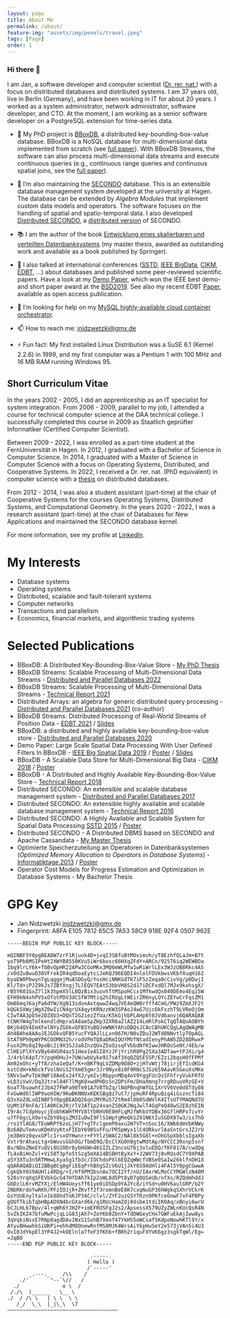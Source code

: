 ```yaml
---
layout: page
title: About Me
permalink: /about/
feature-img: "assets/img/pexels/travel.jpeg"
tags: [Page]
order: 1
---
```


### Hi there 👋

I am Jan, a software developer and computer scientist ([Dr. rer. nat.](https://www.fernuni-hagen.de/universitaet/stimmen/nidzwetzki.shtml)) with a focus on distributed databases and distributed systems. I am 37 years old, live in Berlin (Germany), and have been working in IT for about 20 years. I worked as a system administrator, network administrator, software developer, and CTO. At the moment, I am working as a senior software developer on a PostgreSQL extension for time-series data.

- 🔭 My PhD project is [BBoxDB](https://bboxdb.org), a distributed key-bounding-box-value database. BBoxDB is a NoSQL database for multi-dimensional data implemented from scratch (see [full paper](https://link.springer.com/article/10.1007/s10619-019-07275-w)). With BBoxDB Streams, the software can also process multi-dimensional data streams and execute continuous queries (e.g., continuous range queries and continuous spatial joins, see the [full paper](https://link.springer.com/article/10.1007/s10619-022-07408-8)).

- 🌱 I’m also maintaining the [SECONDO](https://secondo-database.github.io) database. This is an extensible database management system developed at the university at Hagen. The database can be extended by _Algebra Modules_ that implement custom data models and operators. The software focuses on the handling of spatial and spatio-temporal data. I also developed [Distributed SECONDO](https://secondo-database.github.io/DSecondo/DSECONDO-Website/index.html), a [distributed version](https://link.springer.com/chapter/10.1007/978-3-319-22363-6_28) of SECONDO.

- 📚 I am the author of the book [Entwicklung eines skalierbaren und verteilten Datenbanksystems](https://www.springer.com/de/book/9783658124434) (my master thesis, awarded as outstanding work and available as a book published by Springer). 

- 💬 I also talked at international conferences ([SSTD](http://sstd2015.org/), [IEEE BigData](http://cse.ucdenver.edu/~BSD2019/), [CIKM](https://www.cikm2018.units.it/), [EDBT](https://edbticdt2021.cs.ucy.ac.cy/), ...) about databases and published some peer-reviewed  scientific papers. Have a look at my [Demo Paper](https://ieeexplore.ieee.org/document/9005999), which won the IEEE best demo- and short paper award at the [BSD2019](http://cse.ucdenver.edu/~BSD2019/). See also my recent EDBT [Paper](https://edbt2021proceedings.github.io/docs/p170.pdf), available as open access publication.

- 🤔 I’m looking for help on my [MySQL highly-available cloud container orchestrator](https://github.com/jnidzwetzki/mysql-ha-cloud).

- 📫 How to reach me: jnidzwetzki@gmx.de 

- ⚡ Fun fact: My first installed Linux Distribution was a SuSE 6.1 (Kernel 2.2.6) in 1999, and my first computer was a Pentium 1 with 100 MHz and 16 MB RAM running Windows 95.

## Short Curriculum Vitae

In the years 2002 - 2005, I did an apprenticeship as an IT specialist for system integration. From 2006 - 2009, parallel to my job, I attended a course for technical computer science at the DAA technical college. I successfully completed this course in 2009 as Staatlich geprüfter Informatiker (Certified Computer Scientist). 

Between 2009 - 2022, I was enrolled as a part-time student at the FernUniversität in Hagen. In 2012, I graduated with a Bachelor of Science in Computer Science. In 2014, I graduated with a Master of Science in Computer Science with a focus on Operating Systems, Distributed, and Cooperative Systems. In 2022, I received a Dr. rer. nat. (PhD equivalent) in computer science with a [thesis](https://ub-deposit.fernuni-hagen.de/receive/mir_mods_00001836) on distributed databases. 

From 2012 - 2014, I was also a student assistant (part-time) at the chair of Cooperative Systems for the courses Operating Systems, Distributed Systems, and Computational Geometry. In the years 2020 - 2022, I was a research assistant (part-time) at the chair of Databases for New Applications and maintained the SECONDO database kernel.

For more information, see my profile at [LinkedIn](https://www.linkedin.com/in/jnidzwetzki).

# My Interests

* Database systems
* Operating systems
* Distributed, scalable and fault-tolerant systems
* Computer networks
* Transactions and parallelism
* Economics, financial markets, and algorithmic trading systems

# Selected Publications

* BBoxDB: A Distributed Key-Bounding-Box-Value Store - [My PhD Thesis](https://ub-deposit.fernuni-hagen.de/receive/mir_mods_00001836)
* BBoxDB Streams: Scalable Processing of Multi-Dimensional Data Streams - [Distributed and Parallel Databases 2022](https://doi.org/10.1007/s10619-022-07408-8)
* BBoxDB Streams: Scalable Processing of Multi-Dimensional Data Streams - [Technical Report 2021](https://ub-deposit.fernuni-hagen.de/receive/mir_mods_00001727)
* Distributed Arrays: an algebra for generic distributed query processing - [Distributed and Parallel Databases 2021](https://link.springer.com/article/10.1007/s10619-021-07325-2) (co-author)
* BBoxDB Streams: Distributed Processing of Real-World Streams of Position Data - [EDBT 2021](https://edbt2021proceedings.github.io/docs/p170.pdf) / [Slides](/assets/downloads/bboxdb_streams_edbt2021_slides.pdf)
* BBoxDB: a distributed and highly available key-bounding-box-value store - [Distributed and Parallel Databases 2020](https://link.springer.com/article/10.1007/s10619-019-07275-w)
* Demo Paper: Large Scale Spatial Data Processing With User Defined Filters In BBoxDB - [IEEE Big Spatial Data 2019](https://ieeexplore.ieee.org/document/9005999) / [Poster](/assets/downloads/bsd2019_poster.pdf) / [Slides](/assets/downloads/bboxdb_udf_slides_ieee_bigdata_2019.pdf)
* BBoxDB - A Scalable Data Store for Multi-Dimensional Big Data - [CIKM 2018](https://dl.acm.org/citation.cfm?id=3269208) / [Poster](/assets/downloads/cikm2018_poster.pdf)
* BBoxDB - A Distributed and Highly Available Key-Bounding-Box-Value Store - [Technical Report 2018](https://ub-deposit.fernuni-hagen.de/receive/mir_mods_00001277)
* Distributed SECONDO: An extensible and scalable database management system - [Distributed and Parallel Databases 2017](https://link.springer.com/article/10.1007%2Fs10619-017-7198-9)
* Distributed SECONDO: An extensible highly available and scalable database management system - [Technical Report 2016](https://www.fernuni-hagen.de/imperia/md/content/fakultaetfuermathematikundinformatik/forschung/berichte/bericht_371.pdf)
* Distributed SECONDO: A Highly Available and Scalable System for Spatial Data Processing [SSTD 2015](https://link.springer.com/chapter/10.1007%2F978-3-319-22363-6_28) / [Poster](/assets/downloads/sstd2015_poster.pdf)
* Distributed SECONDO - A Distributed DBMS based on SECONDO and Apache Cassandata - [My Master Thesis](https://www.springer.com/de/book/9783658124434)
* Optimierte Speicherzuteilung an Operatoren in Datenbanksystemen (_Optimized Memory Allocation to Operators in Database Systems_) - [Informatiktage 2013](https://dl.gi.de/handle/20.500.12116/4635) / [Poster](/assets/downloads/gi2013_poster.pdf)
* Operator Cost Models for Progress Estimation and Optimization in Database Systems - My Bachelor Thesis

# GPG Key
* Jan Nidzwetzki <jnidzwetzki@gmx.de>
* Fingerprint: A8FA E105 7812 65C5 7A53 58C9 918E 92F4 0507 962E

```
-----BEGIN PGP PUBLIC KEY BLOCK-----

mQINBF5Y0pgBEADW7zrF1Rjuok4D+jvqI3SBfuBtMOvimvh/yT8EzhfQLaJm+B7t
yoT9Pb6MSIPeHt2XWYB85S0KVu5iWr6bxsc66HXqZFdY+ARCn/925T6iq2WEWBOa
1bq9lrLY6k+TbBvOpHR22APw3CGoMKx3MQ6mWLMfw1wRiWrlLEx3WJzUB8Rkc4A5
/xOdZu8wuD38VFrekIR4qdDoaEytciJeKQJ96EQDI4nlolFDVkbwsVKbfXuqH162
byaEW8PbwynTgLqggejMuASDGyQ/YusHciNNKGdTK7iF5zZeqa0cCivVg/p0DwjI
Kl/Td+iPJZ9kJs7ZBfXngj7LlEQV7EAtS3bbVH8S2d17iDCFxdQl7MJx9kxhsgX/
rB5YK01GxZ7l1k3hpmX5lLBQzBix3uovhTtMSpoHCcx1MfkwdQx040DEmv4Eqi5W
EFH9kN4xhPVSxOfotPDV3dCSfW7Mtiq2hIRUgLtWEirZR6nyLOYcZEYwCrFqsZM1
Om86mqJ6ajPa6dYW/XgN13sdonAxtqwwZ4wqJVE4eQW0rfff4CmG/PWz9ZmXJF2t
kQGk5XWyjWgXZ0wIiCN4grUX4qytKRNzzKW3SPAoJ4wG7UjcOkFxzhT9LVReOjOm
CIwTAA3pb5e2DZ8b3+DQnT2G2iezZfUa/K5kGjhbPLAHp6t0JVd6anvj6QARAQAB
tCNKYW4gTmlkendldHpraSA8am5pZHp3ZXR6a2lAZ214LmRlPokCTgQTAQoAOBYh
BKj64QV4EmXFelNYyZGOkvQFB5YuBQJeWNKYAhsDBQsJCAcCBhUKCQgLAgQWAgMB
Ah4BAheAAAoJEJGOkvQFB5YucFYQAJlLLxn067H/N0vZDuJ2WTd8NNvtlyTOpAGL
StAT9Ph9pWYPKCOOMN32h/rodVPmTQ8aDRmIQUYMVfNtadIenyPhAW5ZD28DRwxP
FusX2Ms8qI9poBc2i9X3SJJa8ZnzQUxZ5oOzsqFVbbdNfKIwwJHROoSeNt/4Eb/w
ClHEiPlXYxVBy64HSR4az51Heo1eASI8YzJFjYrihR0Pg25Xa3ADTaw+tPJXi/g4
J/4rblK4pT/Y/pqHOHuJ+7UW/wbUyke917sAf3XqQZQSES5P/EZzi2bqsH0fFPMf
Am92eOhc+yTf8/zha1eQaf/K+nBKf9qLVZDMp9O8O+zjHTvWtj78jirjEfIcdKG4
kstCdH+kNbckfVolNVsS2YXm05gmr3Jr9Nyx8i0F9RNcSJSz659AavKSGeuXsMKe
5NVxSwPvTbk9WF10AeEx24fXJ/ymIvjRbppnMDq4oV9YggFUcQsSFhfryVukFRfU
vLD3iVwV/Dq3Jtrel84F7lMgKOxwdPHDsSn2DPsFm/DHaXmng7rrgRDuuVRzGE+V
6oaT7buawht2Jb427FWFa90Tm91A7VBTbZq/lNdPBnqhWfGL1XrVV6Ve0d8Tdy08
FxGwWd6lIWP9uoHIW/9KwBKNNUxKEKSBgQz7ut7/jpHuRF4RpuQiq4iGszncTi84
Q3sXoZdLuQINBF5Y0pgBEADQ26qn2MYRu57ZtRm4l0b0SdWVlK4ITsUTYMAQNd7U
UyMt1F0nFA/1lA0KCmJRjrlVJAT1p24xanZS0GKJNqJwlT4GqPeQ48wS2E8zhEIN
I9rAc7CdpHoycjEobhKWHfMYV8lYbRHV0E8HFLqMJfWhbVYDBx36GflHRPx7ivYr
u7fF6gcLX0eroZbY8kgiZM3IuDwI9FlS1WpfgMeQkS291NKtIu5GDX97w3/is7hO
/ro1YlAG8/TEoWRPf6zoLjH77+gTFclgemP0axu2W7VT+nSoc16/XWb6dmVbKNWy
Bz6ADuTemvuKDmXVyKtxFIEbY690SsFFu/PR5pWyx1lC4ORkurlAaSntGrsJZJrU
jm3BmVz0qvxGPlc1rsxOYHwnrr+FYYlz5WAC2/NAl8k5G8l+nOhGSpXbblsIgaXb
Vxtr9rAhasLtg+bWuvsGGhOG/fbmD9Q/DcClXG0h0gtwMdtAp/NYCCC3Rxnp5snf
Bv/NDoZNeEYuQVi8U20Dr8ybHGWn46SIZLZ3ncoU7bj3xluEDQ/fKF817A/cwdQq
fL4xBiHnZvl+Vi58T3pfe5tSzg5mXA14BSBHtByXxY+J2WV73j0vRQsdC7Y9XPAB
a5Y3XTu3n5RTMmwLXya5g1fb3c/IOChdoPXl6EQZqWWcfVBSe0SaIw26klfnDH1X
qQARAQABiQI2BBgBCgAgFiEEqPrhBXgSZcV6U1jJkY6S9AUHli4FAl5Y0pgCGwwA
CgkQkY6S9AUHli4RDg/+I/Hf9PM3bsnAx7OCI2Yf/nU/IAxrWLMoCCYMGWlzN48M
528sYrqXqSFEVbkGcG47HfDAh7kIp2oWL8d5Pt8yD7g0USeUb/nfXs/RZQdmhddJ
GbDzlLKrvMZYXj/ElHW4Uoysff61ye0iD5Dp9YAJYc8/iYSd+u0HV6aulGRP/b2Y
2NbRKrdoYwRKh/PFzIOJjR+ZKvff2f3romnBeE8K7cxqNuGP36hWgkqSXhrVCkrK
GsYUUEnyltaln1k88hdToKJP34C/clvl/ZYF2uzG5YTRzn9PKfceOowF7xF4PBPy
gOUfTkibTqbHBpADXN4bcGXard6k/q1RUcHamZdj0dsbe1tdiIK0Aq/xBnyi6wrU
bCJLHL67Bpv/4l+qWh6YJH2F+imEFROSFgJ2s2/ApsessX579UZyZWLnKUcQsR4N
5vZkIKZ47bfuMwPcjqLiG83jAh7+ZoYKb0ZbnY+TdDWGeyCHx7GWFuEkAjIww8ys
3qVqkiNsxE7RNp0agdDAv1NxS1SxhB7Xeof47YkH55oWCsaf5KdpoNowhKTl9Y/x
AYyvBHwwhkSiUKPi+ehhdM8OnewRnfMS8MJK4WrsAiYkpHuSeY2e573jVAn5i4U3
OvI0JdYkpEl3YP4J2+kOElnla7feF3fKhb+fBRh2r1quFXYVK6gz3sgkTqWl/Eg=
=JqBO
-----END PGP PUBLIC KEY BLOCK-----
```

```
                           .-----.
                          ( Hello )
                          /`-----'
       _.---._    /\\    /
    ./'       "--`\//   /
  ./              o \  /
 /./\  )______   \__ \
./  / /\ \   | \ \  \ \
   /_/  \_\  |_|\_\  \7
~~~~~~~~~~~~~~~~~~~~~~~~~~~~~~~~~~~~
```

